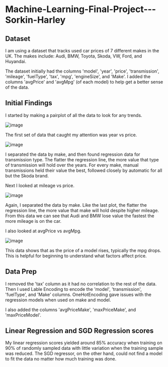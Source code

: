 # Machine-Learning-Final-Project---Sorkin-Harley

## Dataset
I am using a dataset that tracks used car prices of 7 different makes in the UK. The makes include: Audi, BMW, Toyota, Skoda, VW, Ford, and Huyandai.

The dataset initially had the columns 'model', 'year', 'price', 'transmission', 'mileage', 'fuelType', 'tax', 'mpg', 'engineSize', and 'Make'. I added the columns 'avgPrice' and 'avgMpg' (of each model) to help get a better sense of the data.

## Initial Findings

I started by making a pairplot of all the data to look for any trends.

![image](https://user-images.githubusercontent.com/92001255/165655860-56393fd4-8e37-4eff-b9dd-fb7f21f42e2f.png)


The first set of data that caught my attention was year vs price.

![image](https://user-images.githubusercontent.com/92001255/165656499-7391a5f6-dcf9-45ae-acd0-c8e630c17dea.png)

I separated the data by make, and then found regression data for transmission type. The flatter the regression line, the more value that type of transmission will hold over the years. For every make, manual transmissions held their value the best, followed closely by automatic for all but the Skoda brand.

Next I looked at mileage vs price.

![image](https://user-images.githubusercontent.com/92001255/165656965-985d050e-1ab7-41ad-8dd1-c1b0d2a7511d.png)

Again, I separated the data by make. Like the last plot, the flatter the regression line, the more value that make will hold despite higher mileage. From this data we can see that Audi and BMW lose value the fastest the more mileage is on the car.

I also looked at avgPrice vs avgMpg.

![image](https://user-images.githubusercontent.com/92001255/165657696-5bff7286-eed5-4415-941b-311fe09707f4.png)

This data shows that as the price of a model rises, typically the mpg drops. This is helpful for beginning to understand what factors affect price.

## Data Prep

I removed the 'tax' column as it had no correlation to the rest of the data. Then I used Lable Encoding to encode the 'model', 'transmission', 'fuelType', and 'Make' columns. OneHotEncoding gave issues with the regression models when used on make and model.

I also added the columns 'avgPriceMake', 'maxPriceMake', and 'maxPriceModel'.

## Linear Regression and SGD Regression scores

My linear regression scores yielded around 85% accuracy when training on 90% of randomly sampled data with little variation when the training sample was reduced. The SGD regressor, on the other hand, could not find a model to fit the data no matter how much training was done.
